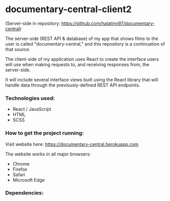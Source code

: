 # documentary-central-client2

(Server-side in repository: https://github.com/halatinn97/documentary-central)

The server-side (REST API & database) of my app that shows films to the user is called "documentary-central," and this repository is a continuation of that source.

The client-side of my application uses React to create the interface users will use when making requests to, and receiving responses from, the server-side. 

It will include several interface views built using the React library that will handle data through the previously-defined REST API endpoints.

### Technologies used:

- React / JavaScript
- HTML
- SCSS

### How to get the project running:

Visit website here: https://documentary-central.herokuapp.com

The website works in all major browsers: 

- Chrome
- Firefox
- Safari
- Microsoft Edge

### Dependencies:
